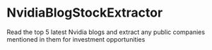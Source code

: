 # NvidiaBlogStockExtractor
Read the top 5 latest Nvidia blogs and extract any public companies mentioned in them for investment opportunities

